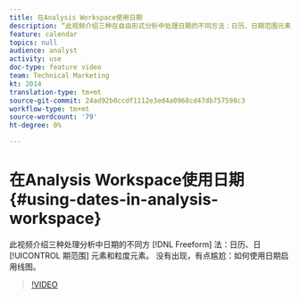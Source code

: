 ```yaml
---
title: 在Analysis Workspace使用日期
description: “此视频介绍三种在自由形式分析中处理日期的不同方法：日历、日期范围元素和粒度元素。 没有出现，有点尴尬：如何使用日期启用线图。 "
feature: calendar
topics: null
audience: analyst
activity: use
doc-type: feature video
team: Technical Marketing
kt: 2014
translation-type: tm+mt
source-git-commit: 24ad92b0ccdf1112e3ed4a0968cd47db757598c3
workflow-type: tm+mt
source-wordcount: '79'
ht-degree: 0%

---
```



# 在Analysis Workspace使用日期 {#using-dates-in-analysis-workspace}

此视频介绍三种处理分析中日期的不同方 [!DNL Freeform] 法：日历、日 [!UICONTROL 期范围] 元素和粒度元素。 没有出现，有点尴尬：如何使用日期启用线图。

>[!VIDEO](https://video.tv.adobe.com/v/24136/?quality=12)
